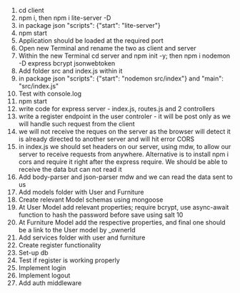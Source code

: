 1. cd client 
2. npm i, then npm i lite-server -D
3. in package json  "scripts": {"start": "lite-server"}
4. npm start
5. Application should be loaded at the required port
6. Open new Terminal and rename the two as client and server
7. Within the new Terminal cd server and npm init -y; then npm i nodemon -D express bcrypt jsonwebtoken
8. Add folder src and index.js within it
9. in package json   "scripts": {"start": "nodemon src/index"} and "main": "src/index.js"
10. Test with console.log 
11. npm start
12. write code for express server - index.js, routes.js and 2 controllers
13. write a register endpoint in the user controler - it will be post only as we will handle such request from the client
14. we will not receive the reques on the server as the browser will detect it is already directed to another server and will hit error CORS
15. in index.js we should set headers on our server, using mdw, to allow our server to receive requests from anywhere. Alternative is to install npm i cors and require it right after the express require. We should be able to receive the data but can not read it
16. Add body-parser and json-parser mdw and we can read the data sent to us
17. Add models folder with User and Furniture
18. Create relevant Model schemas using mongoose
19. At User Model add relevant properties; require bcrypt, use async-await function to hash the password before save using salt 10
20. At Furniture Model add the respective properties, and final one should be a link to the User model by _ownerId
21. Add services folder with user and furniture
22. Create register functionality
23. Set-up db
24. Test if register is working properly
25. Implement login
26. Implement logout
27. Add auth middleware